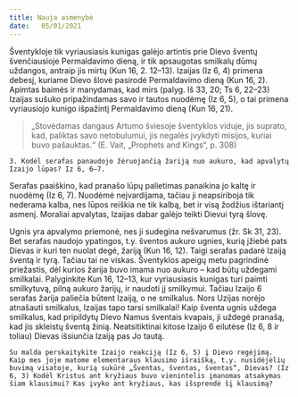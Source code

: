 ```yaml
---
title: Nauja asmenybė 
date:   05/01/2021
---
```


Šventykloje tik vyriausiasis kunigas galėjo artintis prie Dievo šventų švenčiausioje Permaldavimo dieną, ir tik apsaugotas smilkalų dūmų uždangos, antraip jis mirtų (Kun 16, 2. 12–13). Izaijas (Iz 6, 4) primena debesį, kuriame Dievo šlovė pasirodė Permaldavimo dieną (Kun 16, 2). Apimtas baimės ir manydamas, kad mirs (palyg. Iš 33, 20; Ts 6, 22–23) Izaijas sušuko pripažindamas savo ir tautos nuodėmę (Iz 6, 5), o tai primena vyriausiojo kunigo išpažintį Permaldavimo dieną (Kun 16, 21). 

> <p></p>
> „Stovėdamas dangaus Artumo šviesoje šventyklos viduje, jis suprato, kad, paliktas savo netobulumui, jis negalės įvykdyti misijos, kuriai buvo pašauktas.“ (E. Vait, „Prophets and Kings“, p. 308)

`3. Kodėl serafas panaudojo žėruojančią žariją nuo aukuro, kad apvalytų Izaijo lūpas? Iz 6, 6–7.`

Serafas paaiškino, kad pranašo lūpų palietimas panaikina jo kaltę ir nuodėmę (Iz 6, 7). Nuodėmė neįvardijama, tačiau ji neapsiriboja tik nederama kalba, nes lūpos reiškia ne tik kalbą, bet ir visą žodžius ištariantį asmenį. Moraliai apvalytas, Izaijas dabar galėjo teikti Dievui tyrą šlovę.

Ugnis yra apvalymo priemonė, nes ji sudegina nešvarumus (žr. Sk 31, 23). Bet serafas naudojo ypatingos, t.y. šventos aukuro ugnies, kurią įžiebė pats Dievas ir kuri ten nuolat degė, žariją (Kun 16, 12). Taigi serafas padarė Izaiją šventą ir tyrą. Tačiau tai ne viskas. Šventyklos apeigų metu pagrindinė priežastis, dėl kurios žarija buvo imama nuo aukuro – kad būtų uždegami smilkalai. Palyginkite Kun 16, 12–13, kur vyriausiasis kunigas turi paimti smilkytuvą, pilną aukuro žarijų, ir naudoti jį smilkymui. Tačiau Izaijo 6 serafas žarija paliečia būtent Izaiją, o ne smilkalus. Nors Uzijas norėjo atnašauti smilkalus, Izaijas tapo tarsi smilkalai! Kaip šventa ugnis uždega smilkalus, kad pripildytų Dievo Namus šventais kvapais, ji uždegė pranašą, kad jis skleistų šventą žinią. Neatsitiktinai kitose Izaijo 6 eilutėse (Iz 6, 8 ir toliau) Dievas išsiunčia Izaiją pas Jo tautą.

`Su malda perskaitykite Izaijo reakciją (Iz 6, 5) į Dievo regėjimą. Kaip mes joje matome elementaraus klausimo išraišką, t.y. nusidėjėlių buvimą visatoje, kurią sukūrė „Šventas, šventas, šventas“, Dievas? (Iz 6, 3) Kodėl Kristus ant kryžiaus buvo vienintelis įmanomas atsakymas šiam klausimui? Kas įvyko ant kryžiaus, kas išsprendė šį klausimą?`